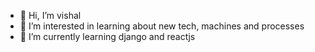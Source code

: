 - 👋 Hi, I’m vishal
- 👀 I’m interested in learning about new tech, machines and processes
- 🌱 I’m currently learning django and reactjs

<!---
v111317/v111317 is a ✨ special ✨ repository because its `README.md` (this file) appears on your GitHub profile.
You can click the Preview link to take a look at your changes.
--->
